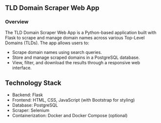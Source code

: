 ## TLD Domain Scraper Web App
### Overview

The TLD Domain Scraper Web App is a Python-based application built with Flask to scrape and manage domain names across various Top-Level Domains (TLDs). The app allows users to:

* Scrape domain names using search queries.
* Store and manage scraped domains in a PostgreSQL database.
* View, filter, and download the results through a responsive web interface.

## Technology Stack
* Backend: Flask
* Frontend: HTML, CSS, JavaScript (with Bootstrap for styling)
* Database: PostgreSQL
* Scraper: Selenium
* Containerization: Docker and Docker Compose (optional)
